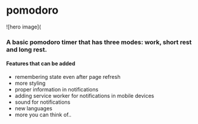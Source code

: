 # pomodoro
![hero image](
### A basic pomodoro timer that has three modes: work, short rest and long rest.
#### Features that can be added
* remembering state even after page refresh
* more styling
* proper information in notifications
* adding service worker for notifications in mobile devices
* sound for notifications
* new languages
* more you can think of..
